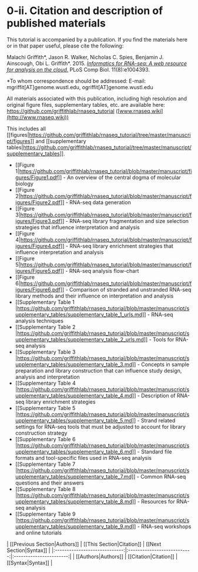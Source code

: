 # 0-ii. Citation and description of published materials

This tutorial is accompanied by a publication.  If you find the materials here or in that paper useful, please cite the following:

Malachi Griffith\*, Jason R. Walker, Nicholas C. Spies, Benjamin J. Ainscough, Obi L. Griffith\*. 2015. [*Informatics for RNA-seq: A web resource for analysis on the cloud*.](http://dx.doi.org/10.1371/journal.pcbi.1004393) PLoS Comp Biol. 11(8):e1004393.

\*To whom correspondence should be addressed: 
E-mail: mgriffit[AT]genome.wustl.edu, ogriffit[AT]genome.wustl.edu

All materials associated with this publication, including high resolution and original figure files, supplementary tables, etc. are available here: https://github.com/griffithlab/rnaseq_tutorial ([www.rnaseq.wiki](http://www.rnaseq.wiki))

This includes all [[figures|https://github.com/griffithlab/rnaseq_tutorial/tree/master/manuscript/figures]] and [[supplementary tables|https://github.com/griffithlab/rnaseq_tutorial/tree/master/manuscript/supplementary_tables]].

- [[Figure 1|https://github.com/griffithlab/rnaseq_tutorial/blob/master/manuscript/figures/Figure1.pdf]] - An overview of the central dogma of molecular biology
- [[Figure 2|https://github.com/griffithlab/rnaseq_tutorial/blob/master/manuscript/figures/Figure2.pdf]] - RNA-seq data generation
- [[Figure 3|https://github.com/griffithlab/rnaseq_tutorial/blob/master/manuscript/figures/Figure3.pdf]] - RNA-seq library fragmentation and size selection strategies that influence interpretation and analysis
- [[Figure 4|https://github.com/griffithlab/rnaseq_tutorial/blob/master/manuscript/figures/Figure4.pdf]] - RNA-seq library enrichment strategies that influence interpretation and analysis
- [[Figure 5|https://github.com/griffithlab/rnaseq_tutorial/blob/master/manuscript/figures/Figure5.pdf]] - RNA-seq analysis flow-chart
- [[Figure 6|https://github.com/griffithlab/rnaseq_tutorial/blob/master/manuscript/figures/Figure6.pdf]] - Comparison of stranded and unstranded RNA-seq library methods and their influence on interpretation and analysis
- [[Supplementary Table 1 |https://github.com/griffithlab/rnaseq_tutorial/blob/master/manuscript/supplementary_tables/supplementary_table_1_urls.md]] - RNA-seq analysis techniques
- [[Supplementary Table 2 |https://github.com/griffithlab/rnaseq_tutorial/blob/master/manuscript/supplementary_tables/supplementary_table_2_urls.md]] - Tools for RNA-seq analysis
- [[Supplementary Table 3 |https://github.com/griffithlab/rnaseq_tutorial/blob/master/manuscript/supplementary_tables/supplementary_table_3.md]] - Concepts in sample preparation and library construction that can influence study design, analysis and interpretation
- [[Supplementary Table 4 |https://github.com/griffithlab/rnaseq_tutorial/blob/master/manuscript/supplementary_tables/supplementary_table_4.md]] - Description of RNA-seq library enrichment strategies
- [[Supplementary Table 5 |https://github.com/griffithlab/rnaseq_tutorial/blob/master/manuscript/supplementary_tables/supplementary_table_5.md]] - Strand related settings for RNA-seq tools that must be adjusted to account for library construction strategy
- [[Supplementary Table 6 |https://github.com/griffithlab/rnaseq_tutorial/blob/master/manuscript/supplementary_tables/supplementary_table_6.md]] - Standard file formats and tool-specific files used in RNA-seq analysis
- [[Supplementary Table 7 |https://github.com/griffithlab/rnaseq_tutorial/blob/master/manuscript/supplementary_tables/supplementary_table_7.md]] - Common RNA-seq questions and their answers
- [[Supplementary Table 8 |https://github.com/griffithlab/rnaseq_tutorial/blob/master/manuscript/supplementary_tables/supplementary_table_8.md]] - Resources for RNA-seq analysis
- [[Supplementary Table 9 |https://github.com/griffithlab/rnaseq_tutorial/blob/master/manuscript/supplementary_tables/supplementary_table_9.md]] - RNA-seq workshops and online tutorials


| [[Previous Section|Authors]]  | [[This Section|Citation]]   | [[Next Section|Syntax]] |
|:-----------------------------:|:---------------------------:|:-----------------------:|
| [[Authors|Authors]]           | [[Citation|Citation]]       | [[Syntax|Syntax]]       |
